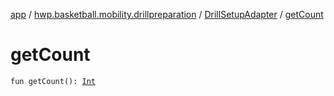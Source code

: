 [app](../../index.md) / [hwp.basketball.mobility.drillpreparation](../index.md) / [DrillSetupAdapter](index.md) / [getCount](.)

# getCount

`fun getCount(): `[`Int`](https://kotlinlang.org/api/latest/jvm/stdlib/kotlin/-int/index.html)